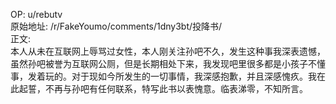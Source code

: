 
OP: u/rebutv  
原始地址: /r/FakeYoumo/comments/1dny3bt/投降书/  
正文:  
本人从未在互联网上辱骂过女性，本人刚关注孙吧不久，发生这种事我深表遗憾，虽然孙吧被誉为互联网公厕，但是长期相处下来，我发现吧里很多都是小孩子不懂事，发着玩的。对于现如今所发生的一切事情，我深感抱歉，并且深感愧疚。我在此起誓，不再与孙吧有任何联系，特写此书以表愧意。临表涕零，不知所言。
